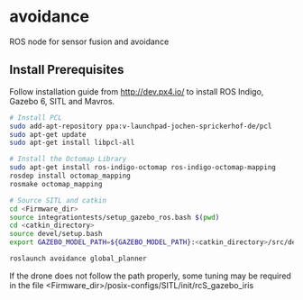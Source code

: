 # avoidance
ROS node for sensor fusion and avoidance

## Install Prerequisites

Follow installation guide from http://dev.px4.io/ to install ROS Indigo, Gazebo 6, SITL and Mavros.

```bash
# Install PCL
sudo add-apt-repository ppa:v-launchpad-jochen-sprickerhof-de/pcl
sudo apt-get update
sudo apt-get install libpcl-all
```

```bash
# Install the Octomap Library
sudo apt-get install ros-indigo-octomap ros-indigo-octomap-mapping
rosdep install octomap_mapping
rosmake octomap_mapping

```

```bash
# Source SITL and catkin
cd <Firmware_dir>
source integrationtests/setup_gazebo_ros.bash $(pwd)
cd <catkin_directory>
source devel/setup.bash
export GAZEBO_MODEL_PATH=${GAZEBO_MODEL_PATH}:<catkin_directory>/src/detection/models
```

```bash
roslaunch avoidance global_planner

```

If the drone does not follow the path properly, some tuning may be required in the file 
<Firmware_dir>/posix-configs/SITL/init/rcS_gazebo_iris 